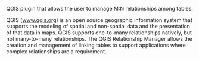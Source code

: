 QGIS plugin that allows the user to manage M:N relationships among tables.

QGIS (www.qgis.org) is an open source geographic information system that supports the modeling of spatial and non-spatial data and the presentation of that data in maps. QGIS supports one-to-many relationships natively, but not many-to-many relationships. The QGIS Relationship Manager allows the creation and management of linking tables to support applications where complex relationships are a requirement.